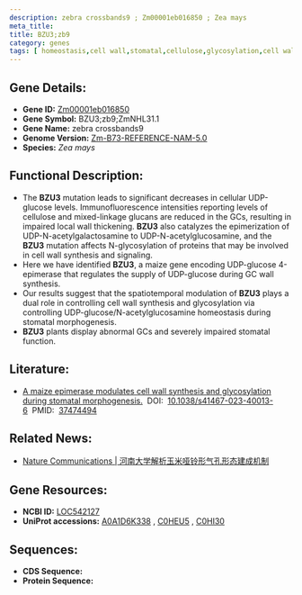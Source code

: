 ```yaml
---
description: zebra crossbands9 ; Zm00001eb016850 ; Zea mays
meta_title:
title: BZU3;zb9
category: genes
tags: [ homeostasis,cell wall,stomatal,cellulose,glycosylation,cell wall synthesis ]
---
```


## Gene Details:
- **Gene ID:**	[Zm00001eb016850](https://www.maizegdb.org/gene_center/gene/Zm00001eb016850)
- **Gene Symbol:** BZU3;zb9;ZmNHL31.1
- **Gene Name:** zebra crossbands9
- **Genome Version:** [Zm-B73-REFERENCE-NAM-5.0](https://www.maizegdb.org/genome/assembly/Zm-B73-REFERENCE-NAM-5.0)
- **Species:** *Zea mays*

## Functional Description:
   - The **BZU3** mutation leads to significant decreases in cellular UDP-glucose levels. Immunofluorescence intensities reporting levels of cellulose and mixed-linkage glucans are reduced in the GCs, resulting in impaired local wall thickening. **BZU3** also catalyzes the epimerization of UDP-N-acetylgalactosamine to UDP-N-acetylglucosamine, and the **BZU3** mutation affects N-glycosylation of proteins that may be involved in cell wall synthesis and signaling.
   - Here we have identified **BZU3**, a maize gene encoding UDP-glucose 4-epimerase that regulates the supply of UDP-glucose during GC wall synthesis.
   - Our results suggest that the spatiotemporal modulation of **BZU3** plays a dual role in controlling cell wall synthesis and glycosylation via controlling UDP-glucose/N-acetylglucosamine homeostasis during stomatal morphogenesis.
   - **BZU3** plants display abnormal GCs and severely impaired stomatal function.

## Literature:
   - [A maize epimerase modulates cell wall synthesis and glycosylation during stomatal morphogenesis.]( https://www.nature.com/articles/s41467-023-40013-6)&nbsp;&nbsp;DOI:&nbsp;&nbsp;[10.1038/s41467-023-40013-6](https://www.nature.com/articles/s41467-023-40013-6)&nbsp;&nbsp;PMID:&nbsp;&nbsp;[37474494](https://pubmed.ncbi.nlm.nih.gov/37474494/)

## Related News:
   - [Nature Communications | 河南大学解析玉米哑铃形气孔形态建成机制](https://mp.weixin.qq.com/s/rDWFNDoDr9OFNGohKpfKjQ)

## Gene Resources:
- **NCBI ID:** [LOC542127](https://www.ncbi.nlm.nih.gov/gene/?term=LOC542127)
- **UniProt accessions:** [A0A1D6K338](https://www.uniprot.org/uniprotkb/A0A1D6K338/entry)&nbsp;,&nbsp;[C0HEU5](https://www.uniprot.org/uniprotkb/C0HEU5/entry)&nbsp;,&nbsp;[C0HI30](https://www.uniprot.org/uniprotkb/C0HI30/entry)

## Sequences:
- **CDS Sequence:**
- **Protein Sequence:**
